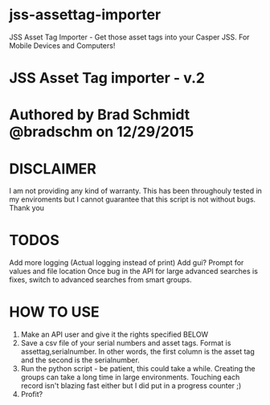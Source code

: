 # jss-assettag-importer
JSS Asset Tag Importer - Get those asset tags into your Casper JSS. For Mobile Devices and Computers!
# JSS Asset Tag importer - v.2
# Authored by Brad Schmidt @bradschm on 12/29/2015

# DISCLAIMER
I am not providing any kind of warranty. This has been throughouly tested in my enviroments but I cannot guarantee that this script is not without bugs.
Thank you

# TODOS
Add more logging (Actual logging instead of print)
Add gui? Prompt for values and file location
Once bug in the API for large advanced searches is fixes, switch to advanced searches from smart groups.

# HOW TO USE
1. Make an API user and give it the rights specified BELOW
2. Save a csv file of your serial numbers and asset tags. Format is assettag,serialnumber. In other words, the first column is the asset tag and the second is the serialnumber.
3. Run the python script - be patient, this could take a while. Creating the groups can take a long time in large environments. Touching each record isn't blazing fast either but I did put in a progress counter ;)
4. Profit?
